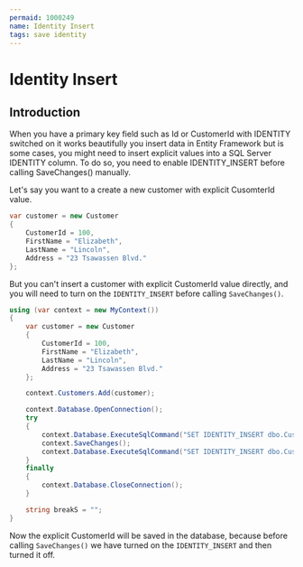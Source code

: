 ```yaml
---
permaid: 1000249
name: Identity Insert
tags: save identity
---
```


# Identity Insert

## Introduction

When you have a primary key field such as Id or CustomerId with IDENTITY switched on it works beautifully you insert data in Entity Framework but is some cases, you might need to insert explicit values into a SQL Server IDENTITY column. To do so, you need to enable IDENTITY_INSERT before calling SaveChanges() manually.

Let's say you want to a create a new customer with explicit CusomterId value. 


```csharp
var customer = new Customer
{
    CustomerId = 100,
    FirstName = "Elizabeth",
    LastName = "Lincoln",
    Address = "23 Tsawassen Blvd."
};
```

But you can't insert a customer with explicit CustomerId value directly, and you will need to turn on the `IDENTITY_INSERT` before calling `SaveChanges()`.


```csharp
using (var context = new MyContext())
{
    var customer = new Customer
    {
        CustomerId = 100,
        FirstName = "Elizabeth",
        LastName = "Lincoln",
        Address = "23 Tsawassen Blvd."
    };

    context.Customers.Add(customer);

    context.Database.OpenConnection();
    try
    {
        context.Database.ExecuteSqlCommand("SET IDENTITY_INSERT dbo.Customers ON");
        context.SaveChanges();
        context.Database.ExecuteSqlCommand("SET IDENTITY_INSERT dbo.Customers OFF");
    }
    finally
    {
        context.Database.CloseConnection();
    }

    string breakS = "";
}
```

Now the explicit CustomerId will be saved in the database, because before calling `SaveChanges()` we have turned on the `IDENTITY_INSERT` and then turned it off.

